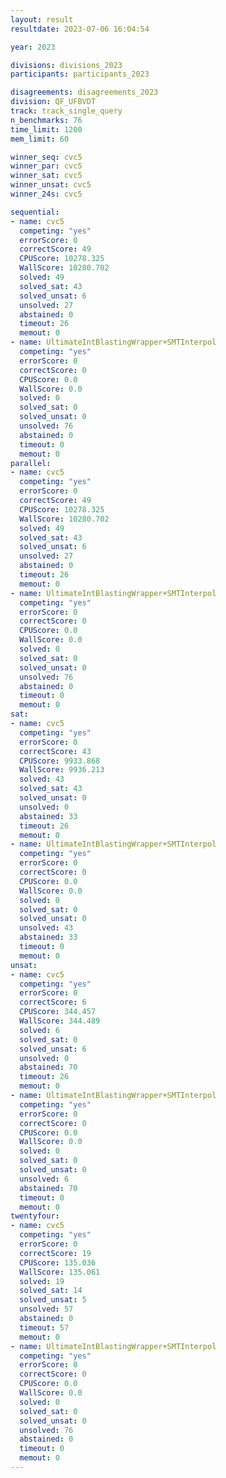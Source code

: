 ```yaml
---
layout: result
resultdate: 2023-07-06 16:04:54

year: 2023

divisions: divisions_2023
participants: participants_2023

disagreements: disagreements_2023
division: QF_UFBVDT
track: track_single_query
n_benchmarks: 76
time_limit: 1200
mem_limit: 60

winner_seq: cvc5
winner_par: cvc5
winner_sat: cvc5
winner_unsat: cvc5
winner_24s: cvc5

sequential:
- name: cvc5
  competing: "yes"
  errorScore: 0
  correctScore: 49
  CPUScore: 10278.325
  WallScore: 10280.702
  solved: 49
  solved_sat: 43
  solved_unsat: 6
  unsolved: 27
  abstained: 0
  timeout: 26
  memout: 0
- name: UltimateIntBlastingWrapper+SMTInterpol
  competing: "yes"
  errorScore: 0
  correctScore: 0
  CPUScore: 0.0
  WallScore: 0.0
  solved: 0
  solved_sat: 0
  solved_unsat: 0
  unsolved: 76
  abstained: 0
  timeout: 0
  memout: 0
parallel:
- name: cvc5
  competing: "yes"
  errorScore: 0
  correctScore: 49
  CPUScore: 10278.325
  WallScore: 10280.702
  solved: 49
  solved_sat: 43
  solved_unsat: 6
  unsolved: 27
  abstained: 0
  timeout: 26
  memout: 0
- name: UltimateIntBlastingWrapper+SMTInterpol
  competing: "yes"
  errorScore: 0
  correctScore: 0
  CPUScore: 0.0
  WallScore: 0.0
  solved: 0
  solved_sat: 0
  solved_unsat: 0
  unsolved: 76
  abstained: 0
  timeout: 0
  memout: 0
sat:
- name: cvc5
  competing: "yes"
  errorScore: 0
  correctScore: 43
  CPUScore: 9933.868
  WallScore: 9936.213
  solved: 43
  solved_sat: 43
  solved_unsat: 0
  unsolved: 0
  abstained: 33
  timeout: 26
  memout: 0
- name: UltimateIntBlastingWrapper+SMTInterpol
  competing: "yes"
  errorScore: 0
  correctScore: 0
  CPUScore: 0.0
  WallScore: 0.0
  solved: 0
  solved_sat: 0
  solved_unsat: 0
  unsolved: 43
  abstained: 33
  timeout: 0
  memout: 0
unsat:
- name: cvc5
  competing: "yes"
  errorScore: 0
  correctScore: 6
  CPUScore: 344.457
  WallScore: 344.489
  solved: 6
  solved_sat: 0
  solved_unsat: 6
  unsolved: 0
  abstained: 70
  timeout: 26
  memout: 0
- name: UltimateIntBlastingWrapper+SMTInterpol
  competing: "yes"
  errorScore: 0
  correctScore: 0
  CPUScore: 0.0
  WallScore: 0.0
  solved: 0
  solved_sat: 0
  solved_unsat: 0
  unsolved: 6
  abstained: 70
  timeout: 0
  memout: 0
twentyfour:
- name: cvc5
  competing: "yes"
  errorScore: 0
  correctScore: 19
  CPUScore: 135.036
  WallScore: 135.061
  solved: 19
  solved_sat: 14
  solved_unsat: 5
  unsolved: 57
  abstained: 0
  timeout: 57
  memout: 0
- name: UltimateIntBlastingWrapper+SMTInterpol
  competing: "yes"
  errorScore: 0
  correctScore: 0
  CPUScore: 0.0
  WallScore: 0.0
  solved: 0
  solved_sat: 0
  solved_unsat: 0
  unsolved: 76
  abstained: 0
  timeout: 0
  memout: 0
---
```

